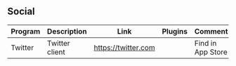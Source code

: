 ## Social

| Program | Description | Link | Plugins | Comment |
| --- | --- | --- | --- | --- |
| Twitter | Twitter client | https://twitter.com | | Find in App Store |

